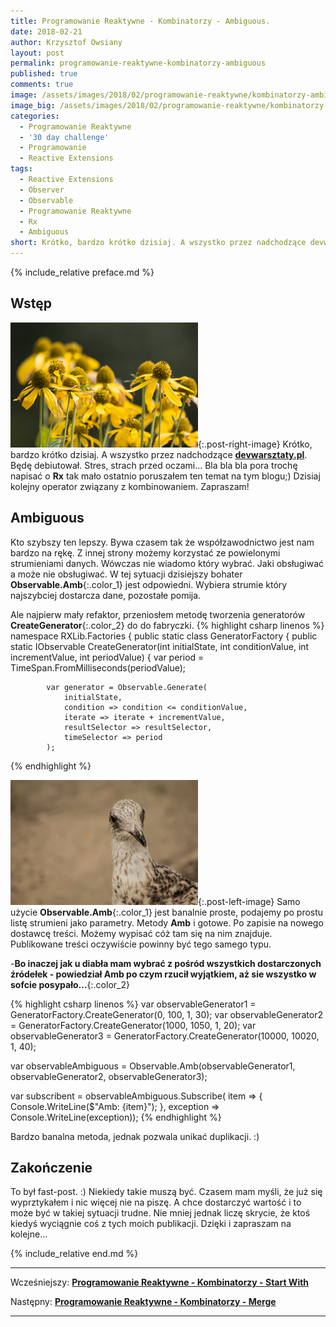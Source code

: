 ```yaml
---
title: Programowanie Reaktywne - Kombinatorzy - Ambiguous.
date: 2018-02-21
author: Krzysztof Owsiany
layout: post
permalink: programowanie-reaktywne-kombinatorzy-ambiguous
published: true
comments: true        
image: /assets/images/2018/02/programowanie-reaktywne/kombinatorzy-ambiguous/post.jpg
image_big: /assets/images/2018/02/programowanie-reaktywne/kombinatorzy-ambiguous/post-big.jpg
categories:
  - Programowanie Reaktywne
  - '30 day challenge'
  - Programowanie
  - Reactive Extensions
tags:
  - Reactive Extensions
  - Observer
  - Observable
  - Programowanie Reaktywne
  - Rx
  - Ambiguous
short: Krótko, bardzo krótko dzisiaj. A wszystko przez nadchodzące devwarsztaty.pl. Będę debiutował. Stres, strach przed oczami... Bla bla bla pora trochę napisać o Rx tak mało ostatnio poruszałem ten temat na tym blogu;) Dzisiaj kolejny operator związany z kombinowaniem. Zapraszam!
---
```

{% include_relative preface.md %}

## Wstęp
[![Reactive Extensions - Ambiguous][post]][post-big]{:.post-right-image}
Krótko, bardzo krótko dzisiaj. A wszystko przez nadchodzące **[devwarsztaty.pl]**. Będę debiutował. Stres, strach przed oczami...
Bla bla bla pora trochę napisać o **Rx** tak mało ostatnio poruszałem ten temat na tym blogu;)
Dzisiaj kolejny operator związany z kombinowaniem. Zapraszam!

## Ambiguous
Kto szybszy ten lepszy. Bywa czasem tak że współzawodnictwo jest nam bardzo na rękę. Z innej strony możemy korzystać ze powielonymi strumieniami danych. Wówczas nie wiadomo który wybrać. Jaki obsługiwać a może nie obsługiwać. W tej sytuacji dzisiejszy bohater **Observable.Amb**{:.color_1} jest odpowiedni. Wybiera strumie który najszybciej dostarcza dane, pozostałe pomija.

Ale najpierw mały refaktor, przeniosłem metodę tworzenia generatorów **CreateGenerator**{:.color_2} do do fabryczki.
{% highlight csharp linenos %}
namespace RXLib.Factories
{
	public static class GeneratorFactory
	{
		public static IObservable<int> CreateGenerator(int initialState, int conditionValue, int incrementValue, int periodValue)
		{
			var period = TimeSpan.FromMilliseconds(periodValue);

			var generator = Observable.Generate(
				initialState,
				condition => condition <= conditionValue,
				iterate => iterate + incrementValue,
				resultSelector => resultSelector,
				timeSelector => period
			);
{% endhighlight %}

[![Reactive Extensions - Ambiguous][image1]][image1-big]{:.post-left-image}
Samo użycie **Observable.Amb**{:.color_1} jest banalnie proste, podajemy po prostu listę strumieni jako parametry.
Metody **Amb** i gotowe. Po zapisie na nowego dostawcę treści. Możemy wypisać cóż tam się na nim znajduje.
Publikowane treści oczywiście powinny być tego samego typu.

-**Bo inaczej jak u diabła mam wybrać z pośród wszystkich dostarczonych źródełek - powiedział Amb po czym rzucił wyjątkiem, aż sie wszystko w sofcie posypało...**{:.color_2}

{% highlight csharp linenos %}
var observableGenerator1 = GeneratorFactory.CreateGenerator(0, 100, 1, 30);
var observableGenerator2 = GeneratorFactory.CreateGenerator(1000, 1050, 1, 20);
var observableGenerator3 = GeneratorFactory.CreateGenerator(10000, 10020, 1, 40);

var observableAmbiguous = Observable.Amb(observableGenerator1, observableGenerator2, observableGenerator3);

var subscribent = observableAmbiguous.Subscribe(
  item =>
  {
    Console.WriteLine($"Amb: {item}");
  },
  exception => Console.WriteLine(exception));
{% endhighlight %}

Bardzo banalna metoda, jednak pozwala unikać duplikacji. :)

## Zakończenie
To był fast-post. :) Niekiedy takie muszą być. Czasem mam myśli, że już się wyprztykałem i nic więcej nie na piszę. A chce dostarczyć wartość i to może być w takiej sytuacji trudne. Nie mniej jednak liczę skrycie, że ktoś kiedyś wyciągnie coś z tych moich publikacji.
Dzięki i zapraszam na kolejne...

{% include_relative end.md %}

------
Wcześniejszy: **[Programowanie Reaktywne - Kombinatorzy - Start With][previous]**

Następny: **[Programowanie Reaktywne - Kombinatorzy - Merge][next]**

------
[previous]: {{site.url}}/programowanie-reaktywne-kombinatorzy-start-wtih
[next]: {{site.url}}/programowanie-reaktywne-kombinatorzy-merge

[post]: /assets/images/2018/02/programowanie-reaktywne/kombinatorzy-ambiguous/post.jpg
[post-big]: /assets/images/2018/02/programowanie-reaktywne/kombinatorzy-ambiguous/post-big.jpg

[image1]: /assets/images/2018/02/programowanie-reaktywne/kombinatorzy-ambiguous/image1.jpg
[image1-big]: /assets/images/2018/02/programowanie-reaktywne/kombinatorzy-ambiguous/image1-big.jpg

[devwarsztaty.pl]: http://devwarsztaty.pl/warsztaty/2018-02-24-wro/
